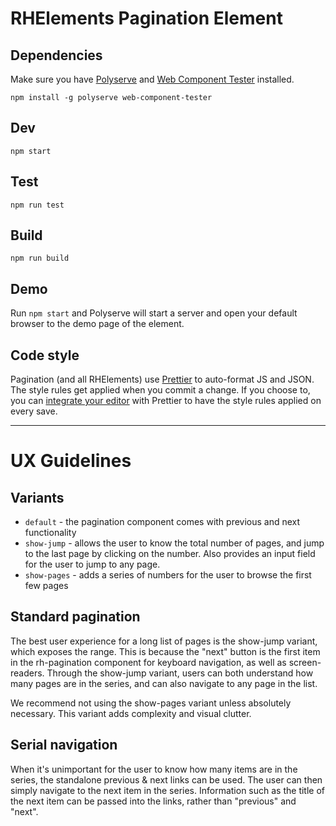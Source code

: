 # RHElements Pagination Element

## Dependencies

Make sure you have [Polyserve][polyserve] and [Web Component Tester][web-component-tester] installed.

    npm install -g polyserve web-component-tester

## Dev

    npm start

## Test

    npm run test

## Build

    npm run build

## Demo

Run `npm start` and Polyserve will start a server and open your default browser to the demo page of the element.

## Code style

Pagination (and all RHElements) use [Prettier][prettier] to auto-format JS and JSON.  The style rules get applied when you commit a change.  If you choose to, you can [integrate your editor][prettier-ed] with Prettier to have the style rules applied on every save.

[prettier]: https://github.com/prettier/prettier/
[prettier-ed]: https://github.com/prettier/prettier/#editor-integration
[polyserve]: https://github.com/Polymer/polyserve
[web-component-tester]: https://github.com/Polymer/web-component-tester

-----

# UX Guidelines

## Variants

- `default` - the pagination component comes with previous and next functionality 
- `show-jump` - allows the user to know the total number of pages, and jump to the last page by clicking on the number. Also provides an input field for the user to jump to any page. 
- `show-pages` - adds a series of numbers for the user to browse the first few pages


## Standard pagination

The best user experience for a long list of pages is the show-jump variant, which exposes the range. This is because the "next" button is the first item in the rh-pagination component for keyboard navigation, as well as screen-readers. Through the show-jump variant, users can both understand how many pages are in the series, and can also navigate to any page in the list.

We recommend not using the show-pages variant unless absolutely necessary. This variant adds complexity and visual clutter.


## Serial navigation

When it's unimportant for the user to know how many items are in the series, the standalone previous & next links can be used. The user can then simply navigate to the next item in the series. Information such as the title of the next item can be passed into the links, rather than "previous" and "next".










